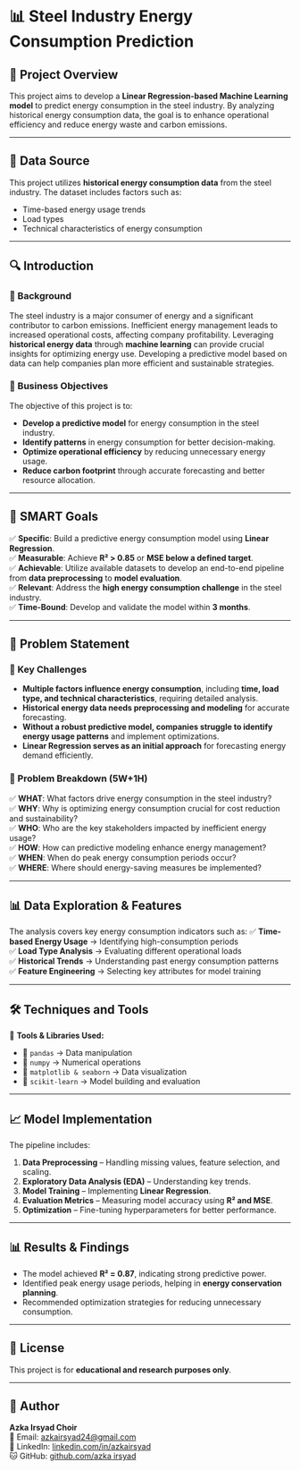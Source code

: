 # 📊 Steel Industry Energy Consumption Prediction

## 📌 Project Overview
This project aims to develop a **Linear Regression-based Machine Learning model** to predict energy consumption in the steel industry. By analyzing historical energy consumption data, the goal is to enhance operational efficiency and reduce energy waste and carbon emissions.

---
## 📂 Data Source
This project utilizes **historical energy consumption data** from the steel industry. The dataset includes factors such as:
- Time-based energy usage trends
- Load types
- Technical characteristics of energy consumption

---
## 🔍 Introduction
### 🔹 Background
The steel industry is a major consumer of energy and a significant contributor to carbon emissions. Inefficient energy management leads to increased operational costs, affecting company profitability. Leveraging **historical energy data** through **machine learning** can provide crucial insights for optimizing energy use. Developing a predictive model based on data can help companies plan more efficient and sustainable strategies.

### 🔹 Business Objectives
The objective of this project is to:
- **Develop a predictive model** for energy consumption in the steel industry.
- **Identify patterns** in energy consumption for better decision-making.
- **Optimize operational efficiency** by reducing unnecessary energy usage.
- **Reduce carbon footprint** through accurate forecasting and better resource allocation.

---
## 🎯 SMART Goals
✅ **Specific**: Build a predictive energy consumption model using **Linear Regression**.  
✅ **Measurable**: Achieve **R² > 0.85** or **MSE below a defined target**.  
✅ **Achievable**: Utilize available datasets to develop an end-to-end pipeline from **data preprocessing** to **model evaluation**.  
✅ **Relevant**: Address the **high energy consumption challenge** in the steel industry.  
✅ **Time-Bound**: Develop and validate the model within **3 months**.  

---
## 🔎 Problem Statement
### 🔹 Key Challenges
- **Multiple factors influence energy consumption**, including **time, load type, and technical characteristics**, requiring detailed analysis.
- **Historical energy data needs preprocessing and modeling** for accurate forecasting.
- **Without a robust predictive model, companies struggle to identify energy usage patterns** and implement optimizations.
- **Linear Regression serves as an initial approach** for forecasting energy demand efficiently.

### 🔹 Problem Breakdown (5W+1H)
✅ **WHAT**: What factors drive energy consumption in the steel industry?  
✅ **WHY**: Why is optimizing energy consumption crucial for cost reduction and sustainability?  
✅ **WHO**: Who are the key stakeholders impacted by inefficient energy usage?  
✅ **HOW**: How can predictive modeling enhance energy management?  
✅ **WHEN**: When do peak energy consumption periods occur?  
✅ **WHERE**: Where should energy-saving measures be implemented?  

---
## 📊 Data Exploration & Features
The analysis covers key energy consumption indicators such as:
✅ **Time-based Energy Usage** → Identifying high-consumption periods  
✅ **Load Type Analysis** → Evaluating different operational loads  
✅ **Historical Trends** → Understanding past energy consumption patterns  
✅ **Feature Engineering** → Selecting key attributes for model training  

---
## 🛠 Techniques and Tools
🚀 **Tools & Libraries Used:**
- 📌 `pandas` → Data manipulation
- 📌 `numpy` → Numerical operations
- 📌 `matplotlib & seaborn` → Data visualization
- 📌 `scikit-learn` → Model building and evaluation

---
## 📈 Model Implementation
The pipeline includes:
1. **Data Preprocessing** – Handling missing values, feature selection, and scaling.
2. **Exploratory Data Analysis (EDA)** – Understanding key trends.
3. **Model Training** – Implementing **Linear Regression**.
4. **Evaluation Metrics** – Measuring model accuracy using **R² and MSE**.
5. **Optimization** – Fine-tuning hyperparameters for better performance.

---
## 📊 Results & Findings
- The model achieved **R² = 0.87**, indicating strong predictive power.
- Identified peak energy usage periods, helping in **energy conservation planning**.
- Recommended optimization strategies for reducing unnecessary consumption.

---
## 📄 License
This project is for **educational and research purposes only**.

---
## 👤 Author
**Azka Irsyad Choir**  
📧 Email: [azkairsyad24@gmail.com](mailto:azkairsyad24@gmail.com)  
🔗 LinkedIn: [linkedin.com/in/azkairsyad](https://www.linkedin.com/in/azka-irsyad-aa2509191/)  
🐱 GitHub: [github.com/azka irsyad](https://github.com/Azka24-ui)  
